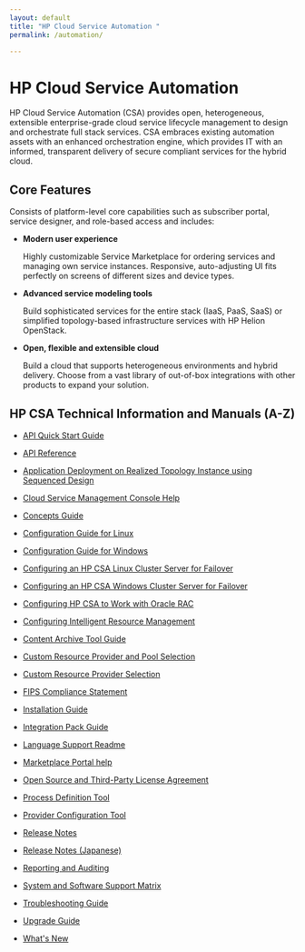```yaml
---
layout: default
title: "HP Cloud Service Automation "
permalink: /automation/

---
```

<!--PUBLISHED-->

# HP Cloud Service Automation #

HP Cloud Service Automation (CSA) provides open, heterogeneous, extensible enterprise-grade cloud service lifecycle management to design and orchestrate full stack services. CSA embraces existing automation assets with an enhanced orchestration engine, which provides IT with an informed, transparent delivery of secure compliant services for the hybrid cloud.

## Core Features ##

Consists of platform-level core capabilities such as subscriber portal, service designer, and role-based access and includes:

- **Modern user experience**

	Highly customizable Service Marketplace for ordering services and managing own service instances. Responsive, auto-adjusting UI fits perfectly on screens of different sizes and device types.

- **Advanced service modeling tools**

	Build sophisticated services for the entire stack (IaaS, PaaS, SaaS) or simplified topology-based infrastructure services with HP Helion OpenStack.

- **Open, flexible and extensible cloud**

	Build a cloud that supports heterogeneous environments and hybrid delivery. Choose from a vast library of out-of-box integrations with other products to expand your solution.
 
## HP CSA Technical Information and Manuals (A-Z) ##

- [API Quick Start Guide](http://support.openview.hp.com/selfsolve/document/KM01085663/binary/CSA_410_API_Quick_Start.pdf)

- [API Reference](http://support.openview.hp.com/selfsolve/document/KM01061670/binary/CSA_410_API_Reference.pdf)

- [Application Deployment on Realized Topology Instance using Sequenced Design](http://support.openview.hp.com/selfsolve/document/KM01061722/binary/CSA_410_AppDeploymentRealizedTopoOnSequencedDesigns.pdf)

- [Cloud Service Management Console Help](http://support.openview.hp.com/selfsolve/document/KM01061667/binary/CSA_410_Management_Console_Help.pdf)

- [Concepts Guide](http://support.openview.hp.com/selfsolve/document/KM01061671/binary/CSA_410_Concepts_Guide.pdf)

- [Configuration Guide for Linux](http://support.openview.hp.com/selfsolve/document/KM01061715/binary/CSA_410_Linux_Configuration_Guide.pdf)

- [Configuration Guide for Windows](http://support.openview.hp.com/selfsolve/document/KM01061716/binary/CSA_410_Win_Configuration_Guide.pdf)

- [Configuring an HP CSA Linux Cluster Server for Failover](http://support.openview.hp.com/selfsolve/document/KM01061726/binary/CSA_410_Config_Linux_Cluster_Server_Failover.pdf)

- [Configuring an HP CSA Windows Cluster Server for Failover](http://support.openview.hp.com/selfsolve/document/KM01061727/binary/CSA_410_Config_Win_Cluster_Server_Failover.pdf)

- [Configuring HP CSA to Work with Oracle RAC](http://support.openview.hp.com/selfsolve/document/KM01061723/binary/CSA_410_Oracle_RAC_Configuration.pdf)

- [Configuring Intelligent Resource Management](http://support.openview.hp.com/selfsolve/document/KM01082360/binary/CSA_410_Configuring_Intelligent_Resource_Management.pdf)

- [Content Archive Tool Guide](http://support.openview.hp.com/selfsolve/document/KM01061669/binary/CSA_410_Content_Archive_Tool.pdf)

- [Custom Resource Provider and Pool Selection](http://support.openview.hp.com/selfsolve/document/KM01082361/binary/CSA_410_CustomerResoureProvider_PoolSelection.pdf)

- [Custom Resource Provider Selection](http://support.openview.hp.com/selfsolve/document/KM01082362/binary/CSA_410_CustomerResoureProvider_Selection.pdf)

- [FIPS Compliance Statement](http://support.openview.hp.com/selfsolve/document/KM01061712/binary/CSA_410_FIPS_140-2_Compliance_Statement_Doc.pdf)

- [Installation Guide](http://support.openview.hp.com/selfsolve/document/KM01061713/binary/CSA_410_Installation_Guide.zip)

- [Integration Pack Guide](http://support.openview.hp.com/selfsolve/document/KM01061719/binary/CSA_410_IntegrationPack.pdf)

- [Language Support Readme](http://support.openview.hp.com/selfsolve/document/KM01061665/binary/CSA_410_LangSupport_Readme.pdf)

- [Marketplace Portal help](http://support.openview.hp.com/selfsolve/document/KM01061668/binary/CSA_410_Marketplace_Portal_Help.pdf)

- [Open Source and Third-Party License Agreement](http://support.openview.hp.com/selfsolve/document/KM01061718/binary/CSA_410_OS-3rdPty-Licenses.pdf)

- [Process Definition Tool](http://support.openview.hp.com/selfsolve/document/KM01061721/binary/CSA_410_Process_Definition_Tool.pdf)

- [Provider Configuration Tool](http://support.openview.hp.com/selfsolve/document/KM01085662/binary/CSA_410_Provider_Configuration_Tool.pdf)

- [Release Notes](http://support.openview.hp.com/selfsolve/document/KM01061666/binary/CSA_410_Release_Notes.pdf)

- [Release Notes (Japanese)](http://support.openview.hp.com/selfsolve/document/KM01073005/binary/CSA_410_Release_Notes_ja.pdf)

- [Reporting and Auditing](http://support.openview.hp.com/selfsolve/document/KM01061720/binary/CSA_410_Reporting.pdf)

- [System and Software Support Matrix](http://support.openview.hp.com/selfsolve/document/KM01061724/binary/CSA_410_SupportMatrix.pdf)

- [Troubleshooting Guide](http://support.openview.hp.com/selfsolve/document/KM01061714/binary/CSA_410_Troubleshooting.pdf)

- [Upgrade Guide](http://support.openview.hp.com/selfsolve/document/KM01061717/binary/CSA_410_Upgrade_Guide.zip)

- [What's New](http://support.openview.hp.com/selfsolve/document/KM01061725/binary/CSA_410_Whats_New.pdf)

